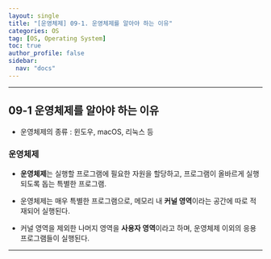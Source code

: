 ```yaml
---
layout: single
title: "[운영체제] 09-1. 운영체제를 알아야 하는 이유"
categories: OS
tag: [OS, Operating System]
toc: true
author_profile: false
sidebar:
  nav: "docs"
---
```


<hr>

## 09-1 운영체제를 알아야 하는 이유

* 운영체제의 종류 : 윈도우, macOS, 리눅스 등

### 운영체제

* **운영체제**는 실행할 프로그램에 필요한 자원을 할당하고, 프로그램이 올바르게 실행되도록 돕는 특별한 프로그램.


* 운영체제는 매우 특별한 프로그램으로, 메모리 내 **커널 영역**이라는 공간에 따로 적재되어 실행된다.


* 커널 영역을 제외한 나머지 영역을 **사용자 영역**이라고 하며, 운영체제 이외의 응용 프로그램들이 실행된다.

<hr>
